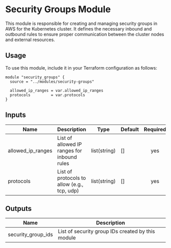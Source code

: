 # Security Groups Module

This module is responsible for creating and managing security groups in AWS for the Kubernetes cluster. It defines the necessary inbound and outbound rules to ensure proper communication between the cluster nodes and external resources.

## Usage

To use this module, include it in your Terraform configuration as follows:

```hcl
module "security_groups" {
  source = "../modules/security-groups"

  allowed_ip_ranges = var.allowed_ip_ranges
  protocols         = var.protocols
}
```

## Inputs

| Name              | Description                                   | Type          | Default | Required |
|-------------------|-----------------------------------------------|---------------|---------|:--------:|
| allowed_ip_ranges  | List of allowed IP ranges for inbound rules   | list(string)  | []      | yes      |
| protocols         | List of protocols to allow (e.g., tcp, udp)  | list(string)  | []      | yes      |

## Outputs

| Name               | Description                                   |
|--------------------|-----------------------------------------------|
| security_group_ids | List of security group IDs created by this module |